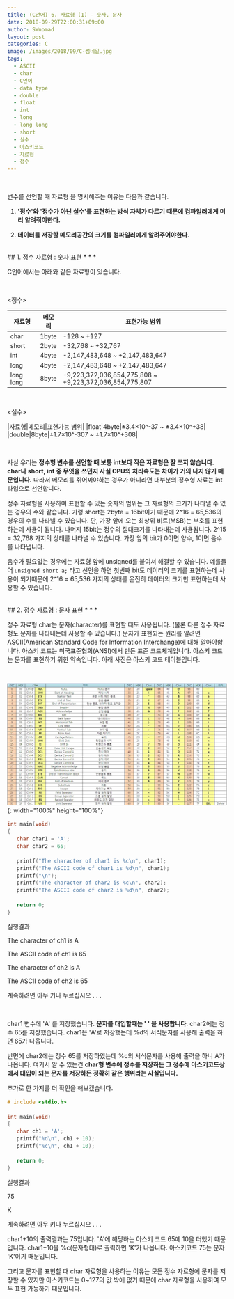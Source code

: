 ```yaml
---
title: (C언어) 6. 자료형 (1) - 숫자, 문자
date: 2018-09-29T22:00:31+09:00
author: SWnomad
layout: post
categories: C
image: /images/2018/09/C-썸네일.jpg
tags:
  - ASCII
  - char
  - C언어
  - data type
  - double
  - float
  - int
  - long
  - long long
  - short
  - 실수
  - 아스키코드
  - 자료형
  - 정수
---
```


<br>

변수를 선언할 때 자료형 을 명시해주는 이유는 다음과 같습니다.

1. **'정수'와 '정수가 아닌 실수'를 표현하는 방식 자체가 다르기 때문에 컴파일러에게 미리 알려줘야한다.**

2. **데이터를 저장할 메모리공간의 크기를 컴파일러에게 알려주어야한다**.

<br>
## 1. 정수 자료형 : 숫자 표현
* * *

C언어에서는 아래와 같은 자료형이 있습니다.

<br>

\<정수\>

|자료형|메모리|표현가능 범위|
|------|------|-------------|
|char|1byte|-128 ~ +127|
|short|2byte|-32,768 ~ +32,767|
|int|4byte|-2,147,483,648 ~ +2,147,483,647|
|long|4byte|-2,147,483,648 ~ +2,147,483,647|
|long long|8byte|-9,223,372,036,854,775,808 ~ +9,223,372,036,854,775,807|

<br>

\<실수\>

|자료형|메모리|표현가능 범위|
|float|4byte|±3.4×10^-37 ~ ±3.4×10^+38|
|double|8byte|±1.7×10^-307 ~ ±1.7×10^+308|

<br>

사실 우리는 **정수형 변수를 선언할 때 보통 int보다 작은 자료형은 잘 쓰지 않습니다. char나 short, int 중 무엇을 쓰던지 사실 CPU의 처리속도는 차이가 거의 나지 않기 때문입니다.** 따라서 메모리를 쥐어짜야하는 경우가 아니라면 대부분의 정수형 자료는 int타입으로 선언합니다.

정수 자료형을 사용하여 표현할 수 있는 숫자의 범위는 그 자료형의 크기가 나타낼 수 있는 경우의 수와 같습니다. 가령 short는 2byte = 16bit이기 때문에 2^16 = 65,536의 경우의 수를 나타낼 수 있습니다. 단, 가장 앞에 오는 최상위 비트(MSB)는 부호를 표현하는데 사용이 됩니다. 나머지 15bit는 정수의 절대크기를 나타내는데 사용됩니다. 2^15 = 32,768 가지의 상태를 나타낼 수 있습니다. 가장 앞의 bit가 0이면 양수, 1이면 음수를 나타냅니다.

음수가 필요없는 경우에는 자료형 앞에 unsigned를 붙여서 해결할 수 있습니다. 예를들어 `unsigned short a;` 라고 선언을 하면 첫번째 bit도 데이터의 크기를 표현하는데 사용이 되기때문에 2^16 = 65,536 가지의 상태를 온전히 데이터의 크기만 표현하는데 사용할 수 있습니다.


<br>
## 2. 정수 자료형 : 문자 표현
* * *

정수 자료형 char는 문자(character)를 표현할 때도 사용됩니다. (물론 다른 정수 자료형도 문자를 나타내는데 사용할 수 있습니다.) 문자가 표현되는 원리를 알려면 ASCII(American Standard Code for Information Interchange)에 대해 알아야합니다. 아스키 코드는 미국표준협회(ANSI)에서 만든 표준 코드체계입니다. 아스키 코드는 문자를 표현하기 위한 약속입니다. 아래 사진은 아스키 코드 테이블입니다.

<br>

![ASCII](/images/2018/09/ASCII.jpg){: width="100%" height="100%"}

~~~ c
int main(void)
{
   char char1 = 'A';
   char char2 = 65;

   printf("The character of char1 is %c\n", char1);
   printf("The ASCII code of char1 is %d\n", char1);
   printf("\n");
   printf("The character of char2 is %c\n", char2);
   printf("The ASCII code of char2 is %d\n", char2);

   return 0;
}
~~~

실행결과

The character of ch1 is A

The ASCII code of ch1 is 65

The character of ch2 is A

The ASCII code of ch2 is 65

계속하려면 아무 키나 누르십시오 . . .

<br>

char1 변수에 'A' 를 저장했습니다. **문자를 대입할때는 ' ' 을 사용합니다**. char2에는 정수 65를 저장했습니다. char1은 'A'로 저장했는데 %d의 서식문자를 사용해 출력을 하면 65가 나옵니다.

반면에 char2에는 정수 65를 저장하였는데 %c의 서식문자를 사용해 출력을 하니 A가 나옵니다. 여기서 알 수 있는건 **char형 변수에 정수를 저장하든 그 정수에 아스키코드상에서 대입이 되는 문자를 저장하든 정확히 같은 행위라는 사실입니다.**

추가로 한 가지를 더 확인을 해보겠습니다.

~~~ c
# include <stdio.h>

int main(void)
{
   char ch1 = 'A';
   printf("%d\n", ch1 + 10);
   printf("%c\n", ch1 + 10);

   return 0;
}
~~~

실행결과

75

K

계속하려면 아무 키나 누르십시오 . . .

char1+10의 출력결과는 75입니다. 'A'에 해당하는 아스키 코드 65에 10을 더했기 때문입니다. char1+10을 %c(문자형태)로 출력하면 'K'가 나옵니다. 아스키코드 75는 문자 'K'이기 때문입니다.

그리고 문자를 표현할 때 char 자료형을 사용하는 이유는 모든 정수 자료형에 문자를 저장할 수 있지만 아스키코드는 0~127의 값 밖에 없기 때문에 char 자료형을 사용하여 모두 표현 가능하기 때문입니다.